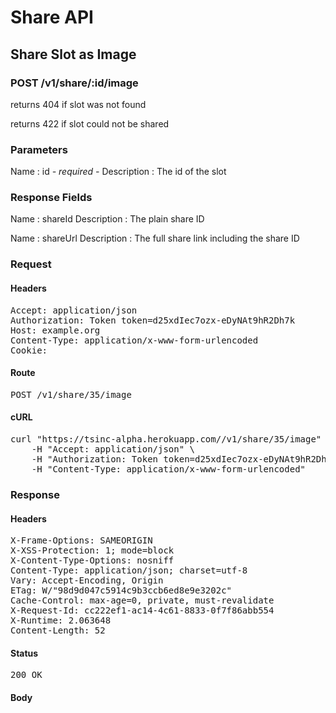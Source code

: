 # Share API

## Share Slot as Image

### POST /v1/share/:id/image

returns 404 if slot was not found

returns 422 if slot could not be shared



### Parameters

Name : id *- required -*
Description : The id of the slot


### Response Fields

Name : shareId
Description : The plain share ID

Name : shareUrl
Description : The full share link including the share ID

### Request

#### Headers

<pre>Accept: application/json
Authorization: Token token=d25xdIec7ozx-eDyNAt9hR2Dh7k
Host: example.org
Content-Type: application/x-www-form-urlencoded
Cookie: </pre>

#### Route

<pre>POST /v1/share/35/image</pre>

#### cURL

<pre class="request">curl &quot;https://tsinc-alpha.herokuapp.com//v1/share/35/image&quot; -d &#39;&#39; -X POST \
	-H &quot;Accept: application/json&quot; \
	-H &quot;Authorization: Token token=d25xdIec7ozx-eDyNAt9hR2Dh7k&quot; \
	-H &quot;Content-Type: application/x-www-form-urlencoded&quot;</pre>

### Response

#### Headers

<pre>X-Frame-Options: SAMEORIGIN
X-XSS-Protection: 1; mode=block
X-Content-Type-Options: nosniff
Content-Type: application/json; charset=utf-8
Vary: Accept-Encoding, Origin
ETag: W/&quot;98d9d047c5914c9b3ccb6ed8e9e3202c&quot;
Cache-Control: max-age=0, private, must-revalidate
X-Request-Id: cc222ef1-ac14-4c61-8833-0f7f86abb554
X-Runtime: 2.063648
Content-Length: 52</pre>

#### Status

<pre>200 OK</pre>

#### Body

```javascript

```
